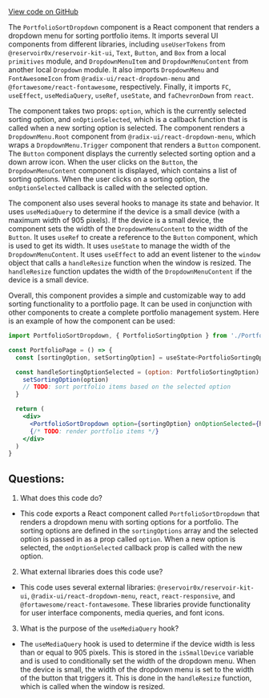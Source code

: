 [View code on GitHub](zoo-labs/zoo/blob/master/app/components/common/PortfolioSortDropdown.tsx)

The `PortfolioSortDropdown` component is a React component that renders a dropdown menu for sorting portfolio items. It imports several UI components from different libraries, including `useUserTokens` from `@reservoir0x/reservoir-kit-ui`, `Text`, `Button`, and `Box` from a local `primitives` module, and `DropdownMenuItem` and `DropdownMenuContent` from another local `Dropdown` module. It also imports `DropdownMenu` and `FontAwesomeIcon` from `@radix-ui/react-dropdown-menu` and `@fortawesome/react-fontawesome`, respectively. Finally, it imports `FC`, `useEffect`, `useMediaQuery`, `useRef`, `useState`, and `faChevronDown` from `react`.

The component takes two props: `option`, which is the currently selected sorting option, and `onOptionSelected`, which is a callback function that is called when a new sorting option is selected. The component renders a `DropdownMenu.Root` component from `@radix-ui/react-dropdown-menu`, which wraps a `DropdownMenu.Trigger` component that renders a `Button` component. The `Button` component displays the currently selected sorting option and a down arrow icon. When the user clicks on the `Button`, the `DropdownMenuContent` component is displayed, which contains a list of sorting options. When the user clicks on a sorting option, the `onOptionSelected` callback is called with the selected option.

The component also uses several hooks to manage its state and behavior. It uses `useMediaQuery` to determine if the device is a small device (with a maximum width of 905 pixels). If the device is a small device, the component sets the width of the `DropdownMenuContent` to the width of the `Button`. It uses `useRef` to create a reference to the `Button` component, which is used to get its width. It uses `useState` to manage the width of the `DropdownMenuContent`. It uses `useEffect` to add an event listener to the `window` object that calls a `handleResize` function when the window is resized. The `handleResize` function updates the width of the `DropdownMenuContent` if the device is a small device.

Overall, this component provides a simple and customizable way to add sorting functionality to a portfolio page. It can be used in conjunction with other components to create a complete portfolio management system. Here is an example of how the component can be used:

```jsx
import PortfolioSortDropdown, { PortfolioSortingOption } from './PortfolioSortDropdown'

const PortfolioPage = () => {
  const [sortingOption, setSortingOption] = useState<PortfolioSortingOption>('acquiredAt')

  const handleSortingOptionSelected = (option: PortfolioSortingOption) => {
    setSortingOption(option)
    // TODO: sort portfolio items based on the selected option
  }

  return (
    <div>
      <PortfolioSortDropdown option={sortingOption} onOptionSelected={handleSortingOptionSelected} />
      {/* TODO: render portfolio items */}
    </div>
  )
}
```
## Questions: 
 1. What does this code do?
- This code exports a React component called `PortfolioSortDropdown` that renders a dropdown menu with sorting options for a portfolio. The sorting options are defined in the `sortingOptions` array and the selected option is passed in as a prop called `option`. When a new option is selected, the `onOptionSelected` callback prop is called with the new option.

2. What external libraries does this code use?
- This code uses several external libraries: `@reservoir0x/reservoir-kit-ui`, `@radix-ui/react-dropdown-menu`, `react`, `react-responsive`, and `@fortawesome/react-fontawesome`. These libraries provide functionality for user interface components, media queries, and font icons.

3. What is the purpose of the `useMediaQuery` hook?
- The `useMediaQuery` hook is used to determine if the device width is less than or equal to 905 pixels. This is stored in the `isSmallDevice` variable and is used to conditionally set the width of the dropdown menu. When the device is small, the width of the dropdown menu is set to the width of the button that triggers it. This is done in the `handleResize` function, which is called when the window is resized.